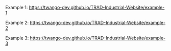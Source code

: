 Example 1: https://twango-dev.github.io/TRAD-Industrial-Website/example-1

Example 2: https://twango-dev.github.io/TRAD-Industrial-Website/example-2

Example 3: https://twango-dev.github.io/TRAD-Industrial-Website/example-3